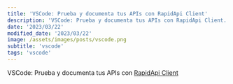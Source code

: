 ```yaml
---
title: 'VSCode: Prueba y documenta tus APIs con RapidApi Client'
description: 'VSCode: Prueba y documenta tus APIs con RapidApi Client.'
date: '2023/03/22'
modified_date: '2023/03/22'
image: /assets/images/posts/vscode.png
subtitle: 'vscode'
tags: 'vscode'
---
```


VSCode: Prueba y documenta tus APIs con [RapidApi Client](https://marketplace.visualstudio.com/items?itemName=RapidAPI.vscode-rapidapi-client)
